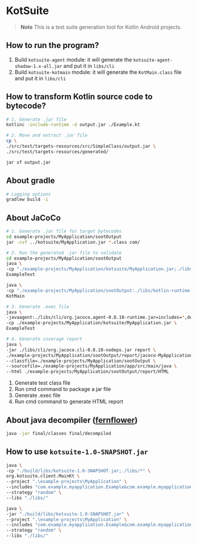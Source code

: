 # KotSuite

> **Note**
> This is a test suite generation tool for Kotlin Android projects.

## How to run the program?

1. Build `kotsuite-agent` module: it will generate the `kotsuite-agent-shadow-1.x-all.jar` and put it in `libs/cli`
2. Build `kotsuite-kotmain` module: it will generate the `KotMain.class` file and put it in `libs/cli`

## How to transform Kotlin source code to bytecode?

```bash
# 1. Generate .jar file
kotlinc -include-runtime -d output.jar ./Example.kt

# 2. Move and extract .jar file
cp \
./src/test/targets-resources/src/SimpleClass/output.jar \
./src/test/targets-resources/generated/

jar xf output.jar
```
## About gradle

```bash
# Logging options
gradlew build -i
```

## About JaCoCo

```bash
# 1. Generate .jar file for target bytecodes
cd example-projects/MyApplication/sootOutput
jar -cvf ../kotsuite/MyApplication.jar *.class com/

# 2. Run the generated .jar file to validate
cd example-projects/MyApplication/sootOutput
java \
-cp "./example-projects/MyApplication/kotsuite/MyApplication.jar;./libs/kotlin-runtime-1.2.71.jar" \
ExampleTest

java \
-cp "./example-projects/MyApplication/sootOutput:./libs/kotlin-runtime-1.2.71.jar:./libs/kotlin-stdlib-1.8.10.jar" \
KotMain

# 3. Generate .exec file
java \
-javaagent:./libs/cli/org.jacoco.agent-0.8.10-runtime.jar=includes=*,destfile=./example-projects/MyApplication/sootOutput/report/jacoco-MyApplication.exec,output=file \
-cp ./example-projects/MyApplication/kotsuite/MyApplication.jar \
ExampleTest

# 4. Generate coverage report
java \
-jar ./libs/cli/org.jacoco.cli-0.8.10-nodeps.jar report \
./example-projects/MyApplication/sootOutput/report/jacoco-MyApplication.exec \
--classfile=./example-projects/MyApplication/sootOutput \
--sourcefile=./example-projects/MyApplication/app/src/main/java \
--html ./example-projects/MyApplication/sootOutput/report/HTML
```

1. Generate test class file
2. Run cmd command to package a jar file
3. Generate .exec file
4. Run cmd command to generate HTML report

## About java decompiler ([fernflower](https://github.com/fesh0r/fernflower))

```bash
java -jar final/classes final/decompiled
```

## How to use `kotsuite-1.0-SNAPSHOT.jar`

```bash
java \
-cp "./build/libs/kotsuite-1.0-SNAPSHOT.jar;./libs/*" \
org.kotsuite.client.MainKt \
--project ".\example-projects\MyApplication" \
--includes "com.example.myapplication.Example&com.example.myapplication.Callee" \
--strategy "random" \
--libs "./libs/"
```

```bash
java \
-jar "./build/libs/kotsuite-1.0-SNAPSHOT.jar" \
--project ".\example-projects\MyApplication" \
--includes "com.example.myapplication.Example&com.example.myapplication.Callee" \
--strategy "random" \
--libs "./libs/"
```
